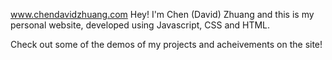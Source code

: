 www.chendavidzhuang.com
Hey! I'm Chen (David) Zhuang and this is my personal website, developed using Javascript, CSS and HTML. 

Check out some of the demos of my projects and acheivements on the site!
